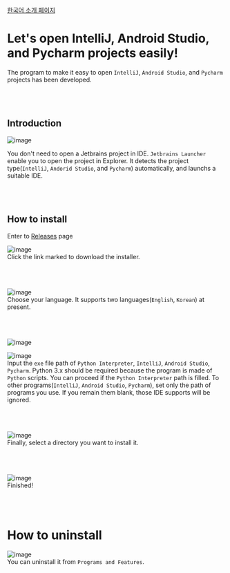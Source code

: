 [한국어 소개 페이지](http://blog.naver.com/eominsuk55/220950093034)

# Let's open IntelliJ, Android Studio, and Pycharm projects easily!
The program to make it easy to open `IntelliJ`, `Android Studio`, and `Pycharm` projects has been developed.
<br><br><br><br>


## Introduction
![image](https://cloud.githubusercontent.com/assets/13031505/23579430/569ff1f8-0130-11e7-9ef1-f50318e9b929.png)

You don't need to open a Jetbrains project in IDE. `Jetbrains Launcher` enable you to open the project in Explorer. It detects the project type(`IntelliJ`, `Andorid Studio`, and `Pycharm`) automatically, and launchs a suitable IDE.
<br><br><br><br>


## How to install
Enter to [Releases](https://github.com/BoxResin/Jetbrains-Launcher/releases) page

![image](http://postfiles8.naver.net/MjAxNzAzMDRfNTIg/MDAxNDg4NjMwMzQ5ODE4.buwnLn-FVgjmmyQIYyjOxic39zAIpt884pdv7Nmlo9gg.TTbbD8IUlT5DsBX8X1U1nbmDtW03_BL3-c6fM_657Oog.PNG.eominsuk55/1._%EB%8B%A4%EC%9A%B4%EB%A1%9C%EB%93%9C.png?type=w966)<br>
Click the link marked to download the installer.<br><br><br><br>

![image](https://cloud.githubusercontent.com/assets/13031505/23579532/cac01642-0132-11e7-894c-e6f8ceebbd4d.png)<br>
Choose your language. It supports two languages(`English`, `Korean`) at present.<br><br><br><br>

![image](https://cloud.githubusercontent.com/assets/13031505/23579558/473e0b0c-0133-11e7-9227-63f1b27ca7b0.png)<br>

![image](https://cloud.githubusercontent.com/assets/13031505/23579560/6916313c-0133-11e7-83c4-08985c3b07a9.png)<br>
Input the `exe` file path of `Python Interpreter`, `IntelliJ`, `Android Studio`, `Pycharm`. Python 3.x should be required because the program is made of `Python` scripts. You can proceed if the `Python Interpreter` path is filled. To other programs(`IntelliJ`, `Android Studio`, `Pycharm`), set only the path of programs you use. If you remain them blank, those IDE supports will be ignored.<br><br><br><br>

![image](https://cloud.githubusercontent.com/assets/13031505/23579639/969591c4-0134-11e7-8eb8-04425f4e04f5.png)<br>
Finally, select a directory you want to install it.<br><br><br><br>

![image](https://cloud.githubusercontent.com/assets/13031505/23579642/9a4eddac-0134-11e7-9f03-a50874bffa42.png)<br>
Finished!
<br><br><br><br>


# How to uninstall
![image](http://postfiles1.naver.net/MjAxNzAzMDRfMjM1/MDAxNDg4NjMxMTUxMzM2.vqjKbyHlz7779-dduKSdD-168fzVnh4kUvIWnXdFkuIg.AgcSJOplCVGR-RT6rsnESIYkR5XolhRr1gu_Myv14rcg.PNG.eominsuk55/image.png?type=w966)<br>
You can uninstall it from `Programs and Features`.
<br><br><br><br>
